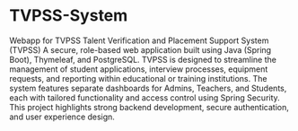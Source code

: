 # TVPSS-System
Webapp for TVPSS
Talent Verification and Placement Support System (TVPSS)
A secure, role-based web application built using Java (Spring Boot), Thymeleaf, and PostgreSQL. TVPSS is designed to streamline the management of student applications, interview processes, equipment requests, and reporting within educational or training institutions. The system features separate dashboards for Admins, Teachers, and Students, each with tailored functionality and access control using Spring Security. This project highlights strong backend development, secure authentication, and user experience design.
